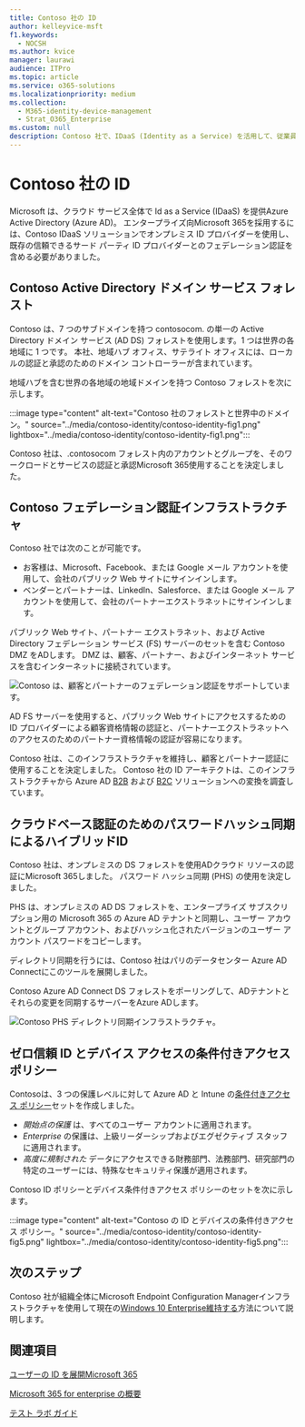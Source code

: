 ```yaml
---
title: Contoso 社の ID
author: kelleyvice-msft
f1.keywords:
  - NOCSH
ms.author: kvice
manager: laurawi
audience: ITPro
ms.topic: article
ms.service: o365-solutions
ms.localizationpriority: medium
ms.collection:
  - M365-identity-device-management
  - Strat_O365_Enterprise
ms.custom: null
description: Contoso 社で、IDaaS (Identity as a Service) を活用して、従業員向けのクラウド ベース認証や、パートナーと顧客向けのフェデレーション認証を提供している方法を説明します。
---
```


# <a name="identity-for-the-contoso-corporation"></a>Contoso 社の ID

Microsoft は、クラウド サービス全体で Id as a Service (IDaaS) を提供Azure Active Directory (Azure AD)。 エンタープライズ向Microsoft 365を採用するには、Contoso IDaaS ソリューションでオンプレミス ID プロバイダーを使用し、既存の信頼できるサード パーティ ID プロバイダーとのフェデレーション認証を含める必要がありました。

## <a name="the-contoso-active-directory-domain-services-forest"></a>Contoso Active Directory ドメイン サービス フォレスト

Contoso は、7 つのサブドメインを持つ contosocom\. の単一の Active Directory ドメイン サービス (AD DS) フォレストを使用します。1 つは世界の各地域に 1 つです。 本社、地域ハブ オフィス、サテライト オフィスには、ローカルの認証と承認のためのドメイン コントローラーが含まれています。

地域ハブを含む世界の各地域の地域ドメインを持つ Contoso フォレストを次に示します。

:::image type="content" alt-text="Contoso 社のフォレストと世界中のドメイン。" source="../media/contoso-identity/contoso-identity-fig1.png" lightbox="../media/contoso-identity/contoso-identity-fig1.png":::
 
Contoso 社は、\.contosocom フォレスト内のアカウントとグループを、そのワークロードとサービスの認証と承認Microsoft 365使用することを決定しました。

## <a name="the-contoso-federated-authentication-infrastructure"></a>Contoso フェデレーション認証インフラストラクチャ

Contoso 社では次のことが可能です。

- お客様は、Microsoft、Facebook、または Google メール アカウントを使用して、会社のパブリック Web サイトにサインインします。
- ベンダーとパートナーは、LinkedIn、Salesforce、または Google メール アカウントを使用して、会社のパートナーエクストラネットにサインインします。

パブリック Web サイト、パートナー エクストラネット、および Active Directory フェデレーション サービス (FS) サーバーのセットを含む Contoso DMZ をADします。 DMZ は、顧客、パートナー、およびインターネット サービスを含むインターネットに接続されています。

![Contoso は、顧客とパートナーのフェデレーション認証をサポートしています。](../media/contoso-identity/contoso-identity-fig2.png)
 
AD FS サーバーを使用すると、パブリック Web サイトにアクセスするための ID プロバイダーによる顧客資格情報の認証と、パートナーエクストラネットへのアクセスのためのパートナー資格情報の認証が容易になります。

Contoso 社は、このインフラストラクチャを維持し、顧客とパートナー認証に使用することを決定しました。 Contoso 社の ID アーキテクトは、このインフラストラクチャから Azure AD [B2B](/azure/active-directory/b2b/hybrid-organizations) および [B2C](/azure/active-directory-b2c/solution-articles) ソリューションへの変換を調査しています。

## <a name="hybrid-identity-with-password-hash-synchronization-for-cloud-based-authentication"></a>クラウドベース認証のためのパスワードハッシュ同期によるハイブリッドID

Contoso 社は、オンプレミスの DS フォレストを使用ADクラウド リソースの認証にMicrosoft 365しました。 パスワード ハッシュ同期 (PHS) の使用を決定しました。

PHS は、オンプレミスの AD DS フォレストを、エンタープライズ サブスクリプション用の Microsoft 365 の Azure AD テナントと同期し、ユーザー アカウントとグループ アカウント、およびハッシュ化されたバージョンのユーザー アカウント パスワードをコピーします。

ディレクトリ同期を行うには、Contoso 社はパリのデータセンター Azure AD Connectにこのツールを展開しました。

Contoso Azure AD Connect DS フォレストをポーリングして、ADテナントとそれらの変更を同期するサーバーをAzure ADします。

![Contoso PHS ディレクトリ同期インフラストラクチャ。](../media/contoso-identity/contoso-identity-fig4.png)
 
## <a name="conditional-access-policies-for-zero-trust-identity-and-device-access"></a>ゼロ信頼 ID とデバイス アクセスの条件付きアクセス ポリシー

Contosoは、3 つの保護レベルに対して Azure AD と Intune の[条件付きアクセス ポリシー](../security/office-365-security/identity-access-policies.md)セットを作成しました。

- *開始点の保護* は、すべてのユーザー アカウントに適用されます。
- *Enterprise* の保護は、上級リーダーシップおよびエグゼクティブ スタッフに適用されます。
- *高度に規制された* データにアクセスできる財務部門、法務部門、研究部門の特定のユーザーには、特殊なセキュリティ保護が適用されます。

Contoso ID ポリシーとデバイス条件付きアクセス ポリシーのセットを次に示します。

:::image type="content" alt-text="Contoso の ID とデバイスの条件付きアクセス ポリシー。" source="../media/contoso-identity/contoso-identity-fig5.png" lightbox="../media/contoso-identity/contoso-identity-fig5.png":::
 
## <a name="next-step"></a>次のステップ

Contoso 社が組織全体にMicrosoft Endpoint Configuration Managerインフラストラクチャを使用して現在の[Windows 10 Enterprise維持する](contoso-win10.md)方法について説明します。

## <a name="see-also"></a>関連項目

[ユーザーの ID を展開Microsoft 365](deploy-identity-solution-overview.md)

[Microsoft 365 for enterprise の概要](microsoft-365-overview.md)

[テスト ラボ ガイド](m365-enterprise-test-lab-guides.md)
